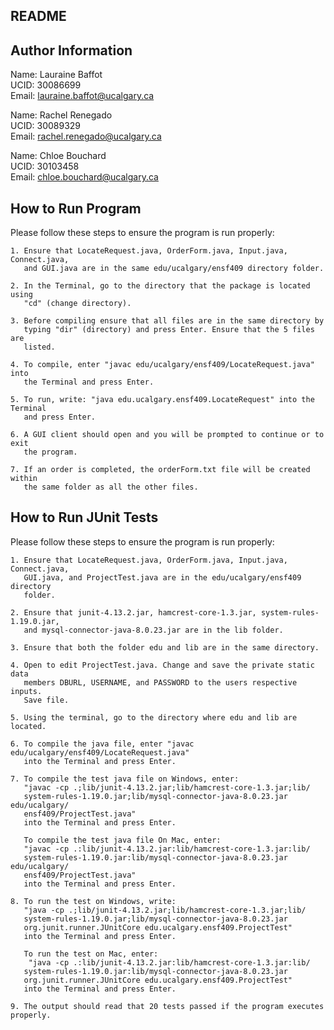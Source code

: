 ## README

Author Information
--------------------------------------------------------------------------------
Name:   Lauraine Baffot   
UCID:   30086699                     
Email:  lauraine.baffot@ucalgary.ca  

Name:   Rachel Renegado               
UCID:   30089329                      
Email:  rachel.renegado@ucalgary.ca  

Name:   Chloe Bouchard         
UCID:   30103458                     
Email:  chloe.bouchard@ucalgary.ca

How to Run Program
--------------------------------------------------------------------------------
Please follow these steps to ensure the program is run properly:

	1. Ensure that LocateRequest.java, OrderForm.java, Input.java, Connect.java,
       and GUI.java are in the same edu/ucalgary/ensf409 directory folder.
    
    2. In the Terminal, go to the directory that the package is located using
	   "cd" (change directory).
       
    3. Before compiling ensure that all files are in the same directory by 
	   typing "dir" (directory) and press Enter. Ensure that the 5 files are 
	   listed.

    4. To compile, enter "javac edu/ucalgary/ensf409/LocateRequest.java" into 
       the Terminal and press Enter.

    5. To run, write: "java edu.ucalgary.ensf409.LocateRequest" into the Terminal 
       and press Enter.

    6. A GUI client should open and you will be prompted to continue or to exit 
       the program.

    7. If an order is completed, the orderForm.txt file will be created within
       the same folder as all the other files.

How to Run JUnit Tests
--------------------------------------------------------------------------------
Please follow these steps to ensure the program is run properly:

	1. Ensure that LocateRequest.java, OrderForm.java, Input.java, Connect.java,
       GUI.java, and ProjectTest.java are in the edu/ucalgary/ensf409 directory 
       folder.

    2. Ensure that junit-4.13.2.jar, hamcrest-core-1.3.jar, system-rules-1.19.0.jar,
       and mysql-connector-java-8.0.23.jar are in the lib folder. 

    3. Ensure that both the folder edu and lib are in the same directory.

    4. Open to edit ProjectTest.java. Change and save the private static data
       members DBURL, USERNAME, and PASSWORD to the users respective inputs. 
       Save file.
    
    5. Using the terminal, go to the directory where edu and lib are located.

    6. To compile the java file, enter "javac edu/ucalgary/ensf409/LocateRequest.java" 
       into the Terminal and press Enter.

    7. To compile the test java file on Windows, enter:
       "javac -cp .;lib/junit-4.13.2.jar;lib/hamcrest-core-1.3.jar;lib/
       system-rules-1.19.0.jar;lib/mysql-connector-java-8.0.23.jar edu/ucalgary/
       ensf409/ProjectTest.java" 
       into the Terminal and press Enter.
       
       To compile the test java file On Mac, enter:
       "javac -cp .:lib/junit-4.13.2.jar:lib/hamcrest-core-1.3.jar:lib/
       system-rules-1.19.0.jar:lib/mysql-connector-java-8.0.23.jar edu/ucalgary/
       ensf409/ProjectTest.java" 
       into the Terminal and press Enter.

    8. To run the test on Windows, write: 
       "java -cp .;lib/junit-4.13.2.jar;lib/hamcrest-core-1.3.jar;lib/
       system-rules-1.19.0.jar;lib/mysql-connector-java-8.0.23.jar 
       org.junit.runner.JUnitCore edu.ucalgary.ensf409.ProjectTest" 
       into the Terminal and press Enter.
       
       To run the test on Mac, enter:
        "java -cp .:lib/junit-4.13.2.jar:lib/hamcrest-core-1.3.jar:lib/
       system-rules-1.19.0.jar:lib/mysql-connector-java-8.0.23.jar 
       org.junit.runner.JUnitCore edu.ucalgary.ensf409.ProjectTest"
       into the Terminal and press Enter.

    9. The output should read that 20 tests passed if the program executes properly. 

